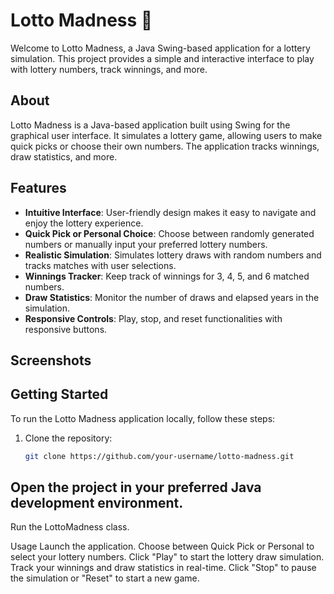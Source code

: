 # Lotto Madness 🎉

Welcome to Lotto Madness, a Java Swing-based application for a lottery simulation. This project provides a simple and interactive interface to play with lottery numbers, track winnings, and more.

## About

Lotto Madness is a Java-based application built using Swing for the graphical user interface. It simulates a lottery game, allowing users to make quick picks or choose their own numbers. The application tracks winnings, draw statistics, and more.

## Features

- **Intuitive Interface**: User-friendly design makes it easy to navigate and enjoy the lottery experience.
- **Quick Pick or Personal Choice**: Choose between randomly generated numbers or manually input your preferred lottery numbers.
- **Realistic Simulation**: Simulates lottery draws with random numbers and tracks matches with user selections.
- **Winnings Tracker**: Keep track of winnings for 3, 4, 5, and 6 matched numbers.
- **Draw Statistics**: Monitor the number of draws and elapsed years in the simulation.
- **Responsive Controls**: Play, stop, and reset functionalities with responsive buttons.

## Screenshots


## Getting Started

To run the Lotto Madness application locally, follow these steps:

1. Clone the repository:

   ```bash
   git clone https://github.com/your-username/lotto-madness.git
   
## Open the project in your preferred Java development environment.

Run the LottoMadness class.

Usage
Launch the application.
Choose between Quick Pick or Personal to select your lottery numbers.
Click "Play" to start the lottery draw simulation.
Track your winnings and draw statistics in real-time.
Click "Stop" to pause the simulation or "Reset" to start a new game.

